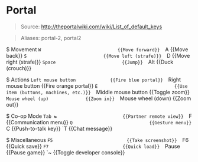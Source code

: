 # Portal

> Source: http://theportalwiki.com/wiki/List_of_default_keys

> Aliases: portal-2, portal2

$ Movement
    `W                             {{Move forward}} 
    `A                             {{Move back}} 
    `S                             {{Move left (strafe)}} 
    `D                             {{Move right (strafe)}} 
    `Space                         {{Jump}} 
    `Alt                           {{Duck (crouch)}} 

$ Actions
    `Left mouse button             {{Fire blue portal}} 
    `Right mouse button            {{Fire orange portal}} 
    `E                             {{Use item (buttons, machines, etc.)}} 
    `Middle mouse button           {{Toggle zoom}} 
    `Mouse wheel (up)              {{Zoom in}} 
    `Mouse wheel (down)            {{Zoom out}} 

$ Co-op Mode
    `Tab ⇆                         {{Partner remote view}} 
    `F                             {{Communication menu}} 
    `Q                             {{Gesture menu}} 
    `C                             {{Push-to-talk key}} 
    `T                             {{Chat message}} 

$ Miscellaneous
    `F5                            {{Take screenshot}} 
    `F6                            {{Quick save}} 
    `F7                            {{Quick load}} 
    `Pause                         {{Pause game}} 
    `~                             {{Toggle developer console}} 

